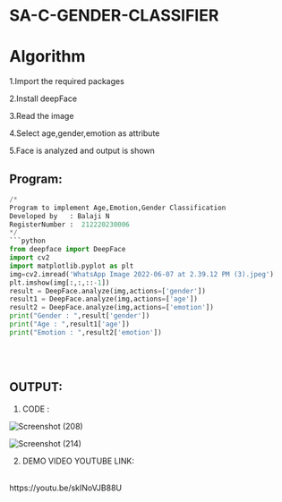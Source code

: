 # SA-C-GENDER-CLASSIFIER
# Algorithm
1.Import the required packages

2.Install deepFace

3.Read the image

4.Select age,gender,emotion as attribute

5.Face is analyzed and output is shown

## Program:
```python
/*
Program to implement Age,Emotion,Gender Classification
Developed by   : Balaji N
RegisterNumber :  212220230006
*/
```python
from deepface import DeepFace
import cv2 
import matplotlib.pyplot as plt
img=cv2.imread('WhatsApp Image 2022-06-07 at 2.39.12 PM (3).jpeg')
plt.imshow(img[:,:,::-1])
result = DeepFace.analyze(img,actions=['gender'])
result1 = DeepFace.analyze(img,actions=['age'])
result2 = DeepFace.analyze(img,actions=['emotion'])
print("Gender : ",result['gender'])
print("Age : ",result1['age'])
print("Emotion : ",result2['emotion'])
```
<br></br>

## OUTPUT:

1. CODE :

![Screenshot (208)](https://user-images.githubusercontent.com/75234946/173219567-f3b2f336-b812-4f56-98da-ef5319eb39fd.png)

![Screenshot (214)](https://user-images.githubusercontent.com/75234946/173219605-270b3dab-886b-49d4-831e-0539c01ec0fd.png)


2. DEMO VIDEO YOUTUBE LINK:
</br>
   https://youtu.be/skINoVJB88U

